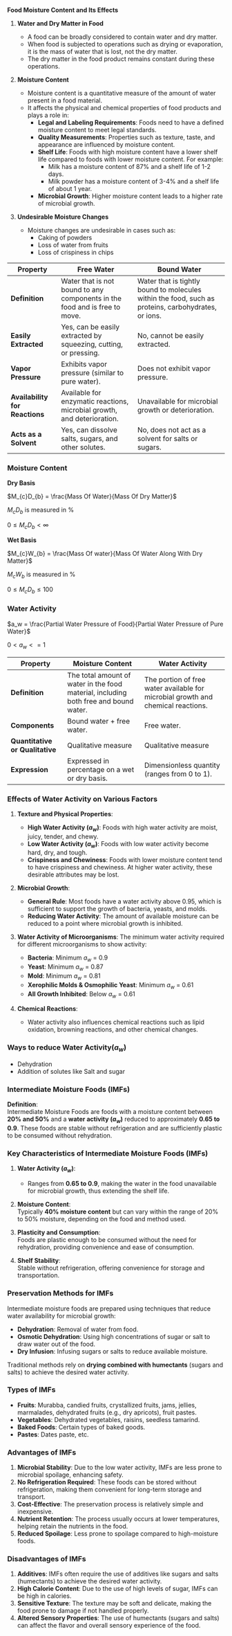 **Food Moisture Content and Its Effects**

1. **Water and Dry Matter in Food**
   - A food can be broadly considered to contain water and dry matter.
   - When food is subjected to operations such as drying or evaporation, it is the mass of water that is lost, not the dry matter.
   - The dry matter in the food product remains constant during these operations.

2. **Moisture Content**
   - Moisture content is a quantitative measure of the amount of water present in a food material.
   - It affects the physical and chemical properties of food products and plays a role in:
     - **Legal and Labeling Requirements**: Foods need to have a defined moisture content to meet legal standards.
     - **Quality Measurements**: Properties such as texture, taste, and appearance are influenced by moisture content.
     - **Shelf Life**: Foods with high moisture content have a lower shelf life compared to foods with lower moisture content. For example:
       - Milk has a moisture content of 87% and a shelf life of 1-2 days.
       - Milk powder has a moisture content of 3-4% and a shelf life of about 1 year.
     - **Microbial Growth**: Higher moisture content leads to a higher rate of microbial growth.

3. **Undesirable Moisture Changes**
   - Moisture changes are undesirable in cases such as:
     - Caking of powders
     - Loss of water from fruits
     - Loss of crispiness in chips

| **Property**              | **Free Water**                          | **Bound Water**                          |
|---------------------------|-----------------------------------------|------------------------------------------|
| **Definition**             | Water that is not bound to any components in the food and is free to move. | Water that is tightly bound to molecules within the food, such as proteins, carbohydrates, or ions. |
| **Easily Extracted**       | Yes, can be easily extracted by squeezing, cutting, or pressing. | No, cannot be easily extracted.         |
| **Vapor Pressure**         | Exhibits vapor pressure (similar to pure water). | Does not exhibit vapor pressure.       |
| **Availability for Reactions** | Available for enzymatic reactions, microbial growth, and deterioration. | Unavailable for microbial growth or deterioration. |
| **Acts as a Solvent**      | Yes, can dissolve salts, sugars, and other solutes. | No, does not act as a solvent for salts or sugars. |

### Moisture Content
**Dry Basis**

$M_{c}D_{b} = \frac{Mass Of Water}{Mass Of Dry Matter}$

$M_{c}D_{b}$ is measured in %

$0 ≤ M_{c}D_{b} < ∞$

**Wet Basis**

$M_{c}W_{b} = \frac{Mass Of water}{Mass Of Water Along With Dry Matter}$

$M_{c}W_{b}$ is measured in %

$0 ≤ M_{c}D_{b} ≤ 100$

### Water Activity

$a_w = \frac{Partial Water Pressure of Food}{Partial Water Pressure of Pure Water}$

$0 < a_w <= 1$


| **Property**              | **Moisture Content**                          | **Water Activity**                        |
|---------------------------|-----------------------------------------------|------------------------------------------------|
| **Definition**             | The total amount of water in the food material, including both free and bound water. | The portion of free water available for microbial growth and chemical reactions. |
| **Components**             | Bound water + free water.    | Free water.                     |
| **Quantitative or Qualitative** | Qualitative measure | Qualitative measure |
| **Expression**             | Expressed in percentage on a wet or dry basis. | Dimensionless quantity (ranges from 0 to 1).   |


### Effects of Water Activity on Various Factors

1. **Texture and Physical Properties**:
   - **High Water Activity ($a_w$)**: Foods with high water activity are moist, juicy, tender, and chewy.
   - **Low Water Activity ($a_w$)**: Foods with low water activity become hard, dry, and tough.
   - **Crispiness and Chewiness**: Foods with lower moisture content tend to have crispiness and chewiness. At higher water activity, these desirable attributes may be lost.

2. **Microbial Growth**:
   - **General Rule**: Most foods have a water activity above 0.95, which is sufficient to support the growth of bacteria, yeasts, and molds.
   - **Reducing Water Activity**: The amount of available moisture can be reduced to a point where microbial growth is inhibited.

3. **Water Activity of Microorganisms**:
   The minimum water activity required for different microorganisms to show activity:
   - **Bacteria**: Minimum $a_w$ = 0.9
   - **Yeast**: Minimum $a_w$ = 0.87
   - **Mold**: Minimum $a_w$ = 0.81
   - **Xerophilic Molds & Osmophilic Yeast**: Minimum $a_w$ = 0.61
   - **All Growth Inhibited**: Below $a_w$ = 0.61

4. **Chemical Reactions**:
   - Water activity also influences chemical reactions such as lipid oxidation, browning reactions, and other chemical changes.

### Ways to reduce Water Activity($a_w$)
- Dehydration
- Addition of solutes like Salt and sugar

### **Intermediate Moisture Foods (IMFs)**

**Definition**:  
Intermediate Moisture Foods are foods with a moisture content between **20% and 50%** and a **water activity ($a_w$)** reduced to approximately **0.65 to 0.9**. These foods are stable without refrigeration and are sufficiently plastic to be consumed without rehydration.

### Key Characteristics of Intermediate Moisture Foods (IMFs)

1. **Water Activity ($a_w$)**:  
   - Ranges from **0.65 to 0.9**, making the water in the food unavailable for microbial growth, thus extending the shelf life.

2. **Moisture Content**:  
   Typically **40% moisture content** but can vary within the range of 20% to 50% moisture, depending on the food and method used.

3. **Plasticity and Consumption**:  
   Foods are plastic enough to be consumed without the need for rehydration, providing convenience and ease of consumption.

4. **Shelf Stability**:  
   Stable without refrigeration, offering convenience for storage and transportation.

### Preservation Methods for IMFs
Intermediate moisture foods are prepared using techniques that reduce water availability for microbial growth:
- **Dehydration**: Removal of water from food.
- **Osmotic Dehydration**: Using high concentrations of sugar or salt to draw water out of the food.
- **Dry Infusion**: Infusing sugars or salts to reduce available moisture.
  
Traditional methods rely on **drying combined with humectants** (sugars and salts) to achieve the desired water activity.

### Types of IMFs
- **Fruits**: Murabba, candied fruits, crystallized fruits, jams, jellies, marmalades, dehydrated fruits (e.g., dry apricots), fruit pastes.
- **Vegetables**: Dehydrated vegetables, raisins, seedless tamarind.
- **Baked Foods**: Certain types of baked goods.
- **Pastes**: Dates paste, etc.

### Advantages of IMFs
1. **Microbial Stability**: Due to the low water activity, IMFs are less prone to microbial spoilage, enhancing safety.
2. **No Refrigeration Required**: These foods can be stored without refrigeration, making them convenient for long-term storage and transport.
3. **Cost-Effective**: The preservation process is relatively simple and inexpensive.
4. **Nutrient Retention**: The process usually occurs at lower temperatures, helping retain the nutrients in the food.
5. **Reduced Spoilage**: Less prone to spoilage compared to high-moisture foods.

### Disadvantages of IMFs
1. **Additives**: IMFs often require the use of additives like sugars and salts (humectants) to achieve the desired water activity.
2. **High Calorie Content**: Due to the use of high levels of sugar, IMFs can be high in calories.
3. **Sensitive Texture**: The texture may be soft and delicate, making the food prone to damage if not handled properly.
4. **Altered Sensory Properties**: The use of humectants (sugars and salts) can affect the flavor and overall sensory experience of the food.
